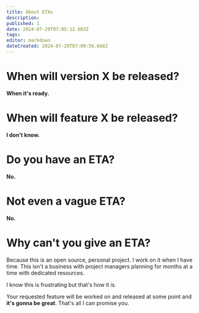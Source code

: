 ```yaml
---
title: About ETAs
description: 
published: 1
date: 2024-07-29T07:05:12.683Z
tags: 
editor: markdown
dateCreated: 2024-07-29T07:00:56.668Z
---
```


# When will version X be released?

**When it's ready.**

# When will feature X be released?

**I don't know.**

# Do you have an ETA?

**No.**

# Not even a vague ETA?

**No.**

# Why can't you give an ETA?

Because this is an open source, personal project. I work on it when I have time. This isn't a business with project managers planning for months at a time with dedicated resources.

I know this is frustrating but that's how it is.

Your requested feature will be worked on and released at some point and **it's gonna be great**. That's all I can promise you.